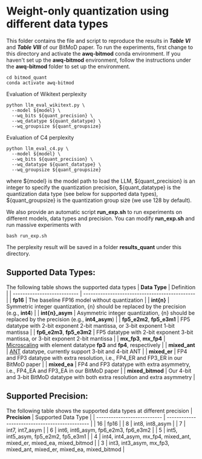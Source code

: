 
# Weight-only quantization using different data types

This folder contains the file and script to reproduce the results in **_Table VI_** and **_Table VIII_** of our BitMoD paper. 
To run the experiments, first change to this directory and activate the **awq-bitmod** conda environment. If you haven't set up the **awq-bitmod** environment, follow the instructions under the **awq-bitmod** folder to set up the environment.
```
cd bitmod_quant
conda activate awq-bitmod
```
Evaluation of Wikitext perplexity
```
python llm_eval_wikitext.py \
  --model ${model} \
  --wq_bits ${quant_precision} \
  --wq_datatype ${quant_datatype} \
  --wq_groupsize ${quant_groupsize}
```
Evaluation of C4 perplexity
```
python llm_eval_c4.py \
  --model ${model} \
  --wq_bits ${quant_precision} \
  --wq_datatype ${quant_datatype} \
  --wq_groupsize ${quant_groupsize}
```
where ${model} is the model path to load the LLM, ${quant_precision} is an integer to specify the quantization precision, ${quant_datatype} is the quantization data type (see below for supported data types), ${quant_groupsize} is the quantization group size (we use 128 by default).

We also provide an automatic script **run_exp.sh** to run experiments on different models, data types and precision. You can modify **run_exp.sh** and run massive experiments with
```
bash run_exp.sh
```
The perplexity result will be saved in a folder **results_quant** under this directory.

## Supported Data Types:
The following table shows the supported data types
|  **Data Type**              | Definition                                     |
| --------------------------- | ---------------------------------------------- |
|  **fp16**                   | The baseline FP16 model without quantization   |
|  **int{n}**                 | Symmetric integer quantization, {n} should be replaced by the precision (e.g., **int4**) |
|  **int{n}_asym**            | Asymmetric integer quantization, {n} should be replaced by the precision (e.g., **int4_asym**) |
|  **fp5_e2m2**, **fp5_e3m1** | FP5 datatype with 2-bit exponent 2-bit mantissa, or 3-bit exponent 1-bit mantissa |
|  **fp6_e2m3**, **fp5_e3m2** | FP5 datatype with 2-bit exponent 3-bit mantissa, or 3-bit exponent 2-bit mantissa |
|  **mx_fp3**, **mx_fp4**     | [Microscaling](https://www.opencompute.org/documents/ocp-microscaling-formats-mx-v1-0-spec-final-pdf) with element datatype **fp3** and **fp4**, respectively |
|  **mixed_ant**              | [ANT](https://arxiv.org/abs/2208.14286) datatype, currently support 3-bit and 4-bit ANT |
|  **mixed_er**               | FP4 and FP3 datatype with extra resolution, i.e., FP4_ER and FP3_ER in our BitMoD paper |
|  **mixed_ea**               | FP4 and FP3 datatype with extra asymmetry, i.e., FP4_EA and FP3_EA in our BitMoD paper |
|  **mixed_bitmod**           | Our 4-bit and 3-bit BitMoD datatype with both extra resolution and extra asymmetry |

## Supported Precision:
The following table shows the supported data types at different precision
|  **Precision**              | Supported Data Type                            |
| --------------------------- | ---------------------------------------------- |
|  16                   | fp16   |
|  8                    | int8, int8_asym   |
|  7                    | int7, int7_asym   |
|  6                    | int6, int6_asym, fp6_e2m3, fp6_e3m2   |
|  5                    | int5, int5_asym, fp5_e2m2, fp5_e3m1   |
|  4                    | int4, int4_asym, mx_fp4, mixed_ant, mixed_er, mixed_ea, mixed_bitmod   |
|  3                    | int3, int3_asym, mx_fp3, mixed_ant, mixed_er, mixed_ea, mixed_bitmod   |

